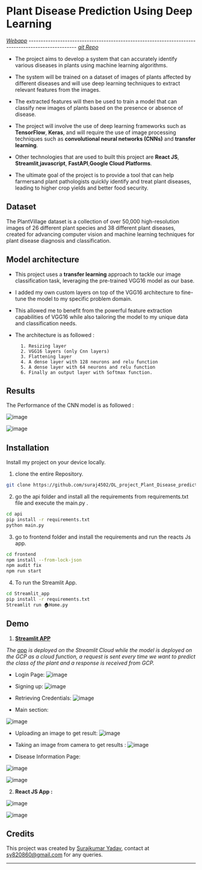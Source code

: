 
# Plant Disease Prediction Using Deep Learning
[_Webapp_](https://suraj4502-ppd.streamlit.app/ "Go to Streamlit app") --------------------------------------------------------------------------------------------------                                                            [_git Repo_](https://github.com/suraj4502/DL_project_Plant_Disease_prediction "Go to GitHub")
- The project aims to develop a system that can accurately identify  various diseases in plants using machine learning algorithms. 
- The system will be trained on a dataset of images of plants affected by different diseases and will use deep learning techniques to extract relevant features from the images. 
- The extracted features will then be used to train a model that can classify new images of plants based on the presence or absence of disease.
- The project will involve the use of deep learning frameworks such as **TensorFlow**, **Keras**, and will require the use of image processing techniques such as **convolutional neural networks (CNNs)** and **transfer learning**.
- Other technologies that are used to built this project are **React JS**, **Streamlit**,**javascript**, **FastAPI**,**Google Cloud Platforms**. 

- The ultimate goal of the project is to provide a tool that can help farmersand plant pathologists quickly identify and treat plant diseases, leading to higher crop yields and better food security.


## Dataset
The PlantVillage dataset is a collection of over 50,000 high-resolution images of 26 different plant species and 38 different plant diseases, created for advancing computer vision and machine learning techniques for plant disease diagnosis and classification. 

## Model architecture
- This project uses a **transfer learning** approach to tackle our image classification task, leveraging the pre-trained VGG16 model as our base.
- I added my own custom layers on top of the VGG16 architecture to fine-tune the model to my specific problem domain. 
- This allowed me to benefit from the powerful feature extraction capabilities of VGG16 while also tailoring the model to my unique data and classification needs.
- The architecture is as followed :

        1. Resizing layer
        2. VGG16 layers (only Cnn layers)
        3. Flattening layer
        4. A dense layer with 128 neurons and relu function
        5. A dense layer with 64 neurons and relu function
        6. Finally an output layer with Softmax function.
## Results
The Performance of the CNN model is as followed :

![image](https://user-images.githubusercontent.com/76464630/235282893-6e8fabb8-cd0b-4248-ad0a-c3ad4ce240ce.png)


![image](https://user-images.githubusercontent.com/76464630/235282919-14857144-7edc-4e1b-9bbf-272dca2538c6.png)
## Installation

Install my project on your device locally.
1. clone the entire Repository.
```bash
git clone https://github.com/suraj4502/DL_project_Plant_Disease_prediction/
```
2. go the api folder and install all the requirements from requirements.txt file and execute the main.py .
```bash
cd api
pip install -r requirements.txt
python main.py
```
3. go to frontend folder and install the requirements and run the reacts Js app. 
```bash
cd frontend
npm install --from-lock-json
npm audit fix
npm run start
```
4. To run the Streamlit App.
```bash
cd Streamlit_app
pip install -r requirements.txt
Streamlit run 🏠Home.py
```

    
## Demo

1. [**Streamlit APP**](https://suraj4502-ppd.streamlit.app/ "Go to Streamlit app") 

*The [app](https://github.com/suraj4502/Streamlit_app_PDP) is deployed on the Streamlit Cloud while the model is deployed on the GCP as a cloud function, a request is sent every time we want to predict the class of the plant and a response is received from GCP.*

- Login Page: 
![image](https://user-images.githubusercontent.com/76464630/235284574-5b2f39dc-420f-4e79-ac68-2397264a7746.png)

- Signing up:
![image](https://user-images.githubusercontent.com/76464630/235284601-cf123fc7-ada1-4a7a-80b5-d12acf5a7fa3.png)

- Retrieving Credentials:
![image](https://user-images.githubusercontent.com/76464630/235284650-0ed2077c-7966-4300-b006-0aa90d0d683a.png)

- Main section:

![image](https://user-images.githubusercontent.com/76464630/235284735-5da44624-a977-431a-9ba8-5c93d07ab55d.png)
- Uploading an image to get result:
![image](https://user-images.githubusercontent.com/76464630/235284686-1f56fb2e-0cd7-4f82-b18d-7f1df2d45061.png)

- Taking an image from camera to get results :
![image](https://user-images.githubusercontent.com/76464630/235284766-4e8781ab-6922-4d5c-a37b-43b9b5bb005e.png)
- Disease Information Page:

![image](https://user-images.githubusercontent.com/76464630/235284827-6bd5319e-78f2-4d8c-b3f8-23231e6ecb84.png)

![image](https://user-images.githubusercontent.com/76464630/235284833-67636905-aa4f-4470-8bcb-5a2a4704f2b2.png)

2. **React JS App :** 


![image](https://user-images.githubusercontent.com/76464630/235284878-e61c3939-a751-4dc0-b541-1a60a0c0373b.png)


![image](https://user-images.githubusercontent.com/76464630/235284919-596ee3f4-5767-47b0-8ba6-f2dd8948623d.png)

## Credits 
This project was created by [Surajkumar Yadav](https://www.linkedin.com/in/surajkumar-yadav-6ab2011a4/), contact at sy820860@gmail.com for any queries.

--- 
